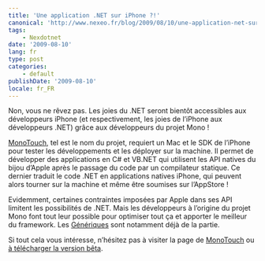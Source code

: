 ```yaml
---
title: 'Une application .NET sur iPhone ?!'
canonical: 'http://www.nexeo.fr/blog/2009/08/10/une-application-net-sur-iphone/'
tags:
    - Nexdotnet
date: '2009-08-10'
lang: fr
type: post
categories:
    - default
publishDate: '2009-08-10'
locale: fr_FR
---
```


Non, vous ne rêvez pas. Les joies du .NET seront bientôt accessibles aux développeurs iPhone (et respectivement, les joies de l’iPhone aux développeurs .NET) grâce aux développeurs du projet Mono !

[MonoTouch](http://www.mono-project.com/MonoTouch), tel est le nom du projet, requiert un Mac et le SDK de l’iPhone pour tester les développements et les déployer sur la machine. Il permet de développer des applications en C# et VB.NET qui utilisent les API natives du bijou d’Apple après le passage du code par un compilateur statique. Ce dernier traduit le code .NET en applications natives iPhone, qui peuvent alors tourner sur la machine et même être soumises sur l’AppStore !

Evidemment, certaines contraintes imposées par Apple dans ses API limitent les possibilités de .NET. Mais les développeurs à l’origine du projet Mono font tout leur possible pour optimiser tout ça et apporter le meilleur du framework. Les [Génériques](http://msdn.microsoft.com/fr-fr/library/ms172192.aspx) sont notamment déjà de la partie.

Si tout cela vous intéresse, n’hésitez pas à visiter la page de [MonoTouch](http://www.mono-project.com/MonoTouch) ou [à télécharger  la version bêta](http://www.mono-project.com/MonoTouch_Beta).
